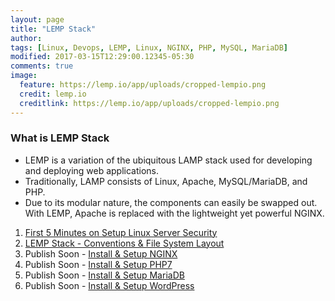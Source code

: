 ```yaml
---
layout: page
title: "LEMP Stack"
author:
tags: [Linux, Devops, LEMP, Linux, NGINX, PHP, MySQL, MariaDB]
modified: 2017-03-15T12:29:00.12345-05:30
comments: true
image:
  feature: https://lemp.io/app/uploads/cropped-lempio.png
  credit: lemp.io
  creditlink: https://lemp.io/app/uploads/cropped-lempio.png
---
```


### What is LEMP Stack
* LEMP is a variation of the ubiquitous LAMP stack used for developing and deploying web applications.
* Traditionally, LAMP consists of Linux, Apache, MySQL/MariaDB, and PHP.
* Due to its modular nature, the components can easily be swapped out. With LEMP, Apache is replaced with the lightweight yet powerful NGINX.

1. <a href="/devops/lemp/first-5-minutes-on-setup-linux-server-security/"> First 5 Minutes on Setup Linux Server Security </a>
1. <a href="/devops/lemp/lemp-stack-conventions-and-file-system-layout/"> LEMP Stack - Conventions & File System Layout </a>
1. Publish Soon - <a href="#"> Install & Setup NGINX </a>
1. Publish Soon - <a href="#"> Install & Setup PHP7 </a>
1. Publish Soon - <a href="#"> Install & Setup MariaDB </a>
1. Publish Soon - <a href="#"> Install & Setup WordPress </a>
